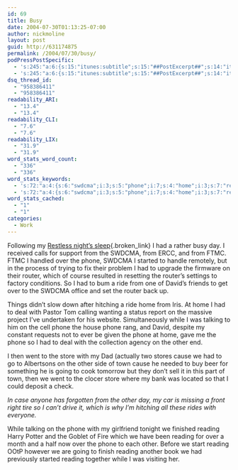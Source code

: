 ```yaml
---
id: 69
title: Busy
date: 2004-07-30T01:13:25-07:00
author: nickmoline
layout: post
guid: http://631174875
permalink: /2004/07/30/busy/
podPressPostSpecific:
  - 's:245:"a:6:{s:15:"itunes:subtitle";s:15:"##PostExcerpt##";s:14:"itunes:summary";s:15:"##PostExcerpt##";s:15:"itunes:keywords";s:17:"##WordPressCats##";s:13:"itunes:author";s:10:"##Global##";s:15:"itunes:explicit";s:2:"No";s:12:"itunes:block";s:2:"No";}";'
  - 's:245:"a:6:{s:15:"itunes:subtitle";s:15:"##PostExcerpt##";s:14:"itunes:summary";s:15:"##PostExcerpt##";s:15:"itunes:keywords";s:17:"##WordPressCats##";s:13:"itunes:author";s:10:"##Global##";s:15:"itunes:explicit";s:2:"No";s:12:"itunes:block";s:2:"No";}";'
dsq_thread_id:
  - "958386411"
  - "958386411"
readability_ARI:
  - "13.4"
  - "13.4"
readability_CLI:
  - "7.6"
  - "7.6"
readability_LIX:
  - "31.9"
  - "31.9"
word_stats_word_count:
  - "336"
  - "336"
word_stats_keywords:
  - 's:72:"a:4:{s:6:"swdcma";i:3;s:5:"phone";i:7;s:4:"home";i:3;s:7:"reading";i:5;}";'
  - 's:72:"a:4:{s:6:"swdcma";i:3;s:5:"phone";i:7;s:4:"home";i:3;s:7:"reading";i:5;}";'
word_stats_cached:
  - "1"
  - "1"
categories:
  - Work
---
```

Following my [Restless night&#8217;s sleep](http://cap.portalkeeper.info/index.php?itemid=81){.broken_link} I had a rather busy day. I received calls for support from the SWDCMA, from ERCC, and from FTMC. FTMC I handled over the phone, SWDCMA I started to handle remotely, but in the process of trying to fix their problem I had to upgrade the firmware on their router, which of course resulted in resetting the router&#8217;s settings to factory conditions. So I had to bum a ride from one of David&#8217;s friends to get over to the SWDCMA office and set the router back up.

<!--more-->

Things didn&#8217;t slow down after hitching a ride home from Iris. At home I had to deal with Pastor Tom calling wanting a status report on the massive project I&#8217;ve undertaken for his website. Simultaneously while I was talking to him on the cell phone the house phone rang, and David, despite my constant requests not to ever be given the phone at home, gave me the phone so I had to deal with the collection agency on the other end.

I then went to the store with my Dad (actually two stores cause we had to go to Albertsons on the other side of town cause he needed to buy beer for something he is going to cook tomorrow but they don&#8217;t sell it in this part of town, then we went to the clocer store where my bank was located so that I could deposit a check.

_In case anyone has forgotten from the other day, my car is missing a front right tire so I can&#8217;t drive it, which is why I&#8217;m hitching all these rides with everyone._

While talking on the phone with my girlfriend tonight we finished reading Harry Potter and the Goblet of Fire which we have been reading for over a month and a half now over the phone to each other. Before we start reading OOtP however we are going to finish reading another book we had previously started reading together while I was visiting her.